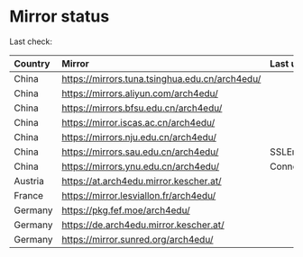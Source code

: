 <script src="./time.js"></script>
# Mirror status
Last check: <script type="text/javascript">localize(1686309299.0468335);</script>

|Country|Mirror|Last update|
|:------|:-----|:----------|
|China|https://mirrors.tuna.tsinghua.edu.cn/arch4edu/|<script type="text/javascript">localize(1686248957);</script>|
|China|https://mirrors.aliyun.com/arch4edu/|<script type="text/javascript">localize(1686206023);</script>|
|China|https://mirrors.bfsu.edu.cn/arch4edu/|<script type="text/javascript">localize(1686248957);</script>|
|China|https://mirror.iscas.ac.cn/arch4edu/|<script type="text/javascript">localize(1686292539);</script>|
|China|https://mirrors.nju.edu.cn/arch4edu/|<script type="text/javascript">localize(1686248957);</script>|
|China|https://mirrors.sau.edu.cn/arch4edu/|SSLError|
|China|https://mirrors.ynu.edu.cn/arch4edu/|ConnectTimeout|
|Austria|https://at.arch4edu.mirror.kescher.at/|<script type="text/javascript">localize(1686248957);</script>|
|France|https://mirror.lesviallon.fr/arch4edu/|<script type="text/javascript">localize(1686248957);</script>|
|Germany|https://pkg.fef.moe/arch4edu/|<script type="text/javascript">localize(1686248957);</script>|
|Germany|https://de.arch4edu.mirror.kescher.at/|<script type="text/javascript">localize(1686248957);</script>|
|Germany|https://mirror.sunred.org/arch4edu/|<script type="text/javascript">localize(1686248957);</script>|

<script src="./tablefilter/tablefilter.js"></script>
<script src="./table.js"></script>